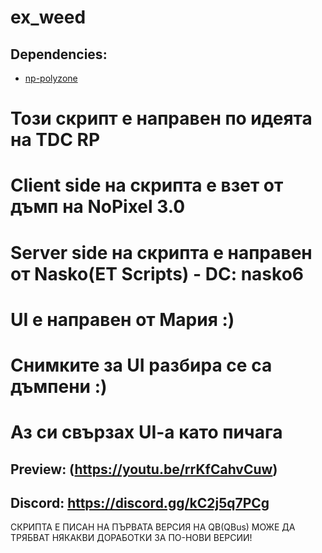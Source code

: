 # ex_weed
## Dependencies:
- [np-polyzone](https://github.com/Eotix/ex_polyzone)
# Този скрипт е направен по идеята на TDC RP
# Client side на скрипта е взет от дъмп на NoPixel 3.0
# Server side на скрипта е направен от Nasko(ET Scripts) - DC: nasko6
# UI е направен от Мария :)
# Снимките за UI разбира се са дъмпени :)
# Аз си свързах UI-a като пичага

## Preview: (https://youtu.be/rrKfCahvCuw)

## Discord: https://discord.gg/kC2j5q7PCg
СКРИПТА Е ПИСАН НА ПЪРВАТА ВЕРСИЯ НА QB(QBus) МОЖЕ ДА ТРЯБВАТ НЯКАКВИ ДОРАБОТКИ ЗА ПО-НОВИ ВЕРСИИ!

